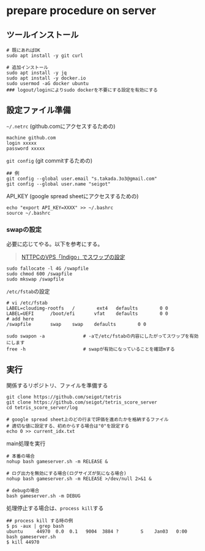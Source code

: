 # prepare procedure on server 

## ツールインストール

```
# 既にあればOK
sudo apt install -y git curl

# 追加インストール
sudo apt install -y jq
sudo apt install -y docker.io
sudo usermod -aG docker ubuntu  
### logout/loginによりsudo dockerを不要にする設定を有効にする
```

## 設定ファイル準備

`~/.netrc` (github.comにアクセスするための)

```
machine github.com
login xxxxx
password xxxxx
```

`git config` (git commitするための)

```
## 例
git config --global user.email "s.takada.3o3@gmail.com"
git config --global user.name "seigot"
```

API_KEY (google spread sheetにアクセスするための)

```
echo "export API_KEY=XXXX" >> ~/.bashrc
source ~/.bashrc
```

### swapの設定

必要に応じてやる。以下を参考にする。
> [NTTPCのVPS「Indigo」でスワップの設定](https://qiita.com/mmmmmmmmmmmmm/items/7e6648ecb6874441f995)

```
sudo fallocate -l 4G /swapfile
sudo chmod 600 /swapfile
sudo mkswap /swapfile
```

`/etc/fstab`の設定

```
# vi /etc/fstab
LABEL=cloudimg-rootfs   /        ext4   defaults        0 0
LABEL=UEFI      /boot/efi       vfat    defaults        0 0
# add here
/swapfile       swap    swap    defaults        0 0
```

```
sudo swapon -a              # -aで/etc/fstabの内容にしたがってスワップを有効にします
free -h                     # swapが有効になっていることを確認mする
```

## 実行

関係するリポジトリ、ファイルを準備する

```
git clone https://github.com/seigot/tetris
git clone https://github.com/seigot/tetris_score_server
cd tetris_score_server/log
```

```
# google spread sheet上のどの行まで評価を進めたかを格納するファイル
# 適切な値に設定する、初めからする場合は"0"を設定する
echo 0 >> current_idx.txt
```

main処理を実行

```
# 本番の場合
nohup bash gameserver.sh -m RELEASE &

# ログ出力を無効にする場合(ログサイズが気になる場合)
nohup bash gameserver.sh -m RELEASE >/dev/null 2>&1 &

# debugの場合
bash gameserver.sh -m DEBUG
```

処理停止する場合は、`process kill`する

```
## process kill する時の例
$ ps -aux | grep bash 
ubuntu     44970  0.0  0.1   9004  3884 ?        S    Jan03   0:00 bash gameserver.sh
$ kill 44970
```
